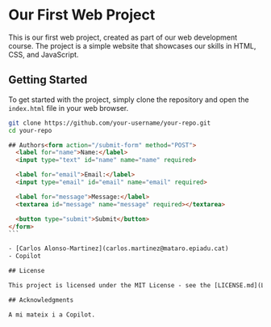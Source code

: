# Our First Web Project

This is our first web project, created as part of our web development course. The project is a simple website that showcases our skills in HTML, CSS, and JavaScript.

## Getting Started

To get started with the project, simply clone the repository and open the `index.html` file in your web browser.

```bash
git clone https://github.com/your-username/your-repo.git
cd your-repo
```

````html
## Authors<form action="/submit-form" method="POST">
  <label for="name">Name:</label>
  <input type="text" id="name" name="name" required>

  <label for="email">Email:</label>
  <input type="email" id="email" name="email" required>

  <label for="message">Message:</label>
  <textarea id="message" name="message" required></textarea>

  <button type="submit">Submit</button>
</form>
```

- [Carlos Alonso-Martinez](carlos.martinez@mataro.epiadu.cat)
- Copilot

## License

This project is licensed under the MIT License - see the [LICENSE.md](LICENSE.md) file for details.

## Acknowledgments

A mi mateix i a Copilot.

